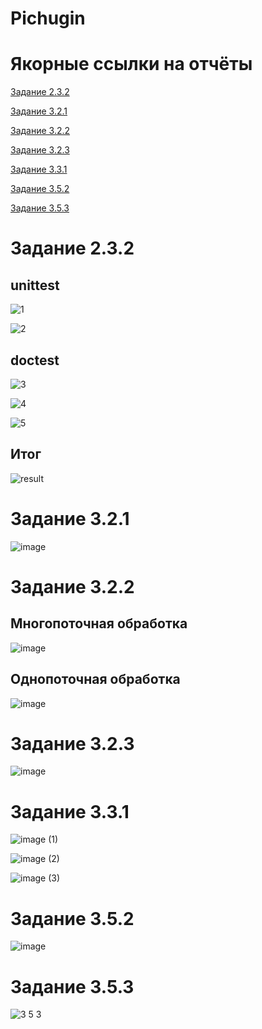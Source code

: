 # Pichugin

# Якорные ссылки на отчёты 

[Задание 2.3.2](#2.3.2)

[Задание 3.2.1](#3.2.1)

[Задание 3.2.2](#3.2.2) 

[Задание 3.2.3](#3.2.3) 

[Задание 3.3.1](#3.3.1) 

[Задание 3.5.2](#3.5.2) 

[Задание 3.5.3](#3.5.3) 

<a name="2.3.2"></a>
# Задание 2.3.2

## unittest

![1](https://user-images.githubusercontent.com/114404329/205512924-9ea24c38-69ce-4d96-a774-04cf1da7e018.PNG)

![2](https://user-images.githubusercontent.com/114404329/205512926-d48db4a6-2794-468d-b8c3-5de2663e8e9a.PNG)

## doctest

![3](https://user-images.githubusercontent.com/114404329/205512919-5c2e5b2c-4c97-4218-8db9-197073dc18b8.PNG)

![4](https://user-images.githubusercontent.com/114404329/205512920-042dd16f-324b-4ed1-b9bc-25027905207f.PNG)

![5](https://user-images.githubusercontent.com/114404329/205512922-8d61b4d9-4068-4ce8-a659-d860c25727ee.PNG)

## Итог 

![result](https://user-images.githubusercontent.com/114404329/205512923-f421d99e-8d2f-429e-907a-ec53a9444215.PNG)

<a name="3.2.1"></a>
# Задание 3.2.1 

![image](https://user-images.githubusercontent.com/114404329/206851597-c575158a-f1b4-4faa-8c4c-efcbfd3a212c.png)

<a name="3.2.2"></a>
# Задание 3.2.2 

## Многопоточная обработка 

![image](https://user-images.githubusercontent.com/114404329/206873241-cec6c61c-20ef-4365-bd04-fdfe92fdfc34.png)

## Однопоточная обработка 

![image](https://user-images.githubusercontent.com/114404329/206873976-60018c86-6434-48cc-a5d4-eb69b2a6e35b.png)

<a name="3.2.3"></a>

# Задание 3.2.3

![image](https://user-images.githubusercontent.com/114404329/206875856-528e59ef-c5ef-4bd1-9543-7417d87c2117.png)

<a name="3.3.1"></a>

# Задание 3.3.1

![image (1)](https://user-images.githubusercontent.com/114404329/209985292-8b948111-c2d0-434c-a9f3-4ede41cbd479.png)

![image (2)](https://user-images.githubusercontent.com/114404329/209985322-0c524b87-d839-4ef0-95e3-6f3880137e40.png)

![image (3)](https://user-images.githubusercontent.com/114404329/209985362-9743344a-0cdf-4578-96ef-993569a8bbac.png)

<a name="3.5.2"></a>

# Задание 3.5.2

![image](https://user-images.githubusercontent.com/114404329/210118015-e212037e-091f-49ae-8265-4f47490e77b3.png)

<a name="3.5.3"></a>

# Задание 3.5.3

![3 5 3](https://user-images.githubusercontent.com/114404329/210119597-d3a0a80f-2ff4-45c8-ad7a-acbefc799d2c.png)



